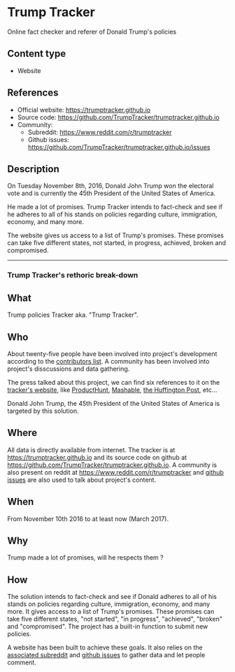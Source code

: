 # Trump Tracker
Online fact checker and referer of Donald Trump's policies

## Content type
- Website

## References
- Official website: https://trumptracker.github.io
- Source code: https://github.com/TrumpTracker/trumptracker.github.io
- Community:
  - Subreddit: https://www.reddit.com/r/trumptracker
  - Github issues: https://github.com/TrumpTracker/trumptracker.github.io/issues

## Description
On Tuesday November 8th, 2016, Donald John Trump won the electoral vote and is currently the 45th President of the United States of America.

He made a lot of promises. Trump Tracker intends to fact-check and see if he adheres to all of his stands on policies regarding culture, immigration, economy, and many more.

The website gives us access to a list of Trump's promises. These promises can take five different states, not started, in progress, achieved, broken and compromised.

---

### Trump Tracker's rethoric break-down

## What
Trump policies Tracker aka. "Trump Tracker".

## Who
About twenty-five people have been involved into project's development according to the [contributors list](https://github.com/TrumpTracker/trumptracker.github.io/graphs/contributors). A community has been involved into project's disscussions and data gathering.

The press talked about this project, we can find six references to it on the [tracker's website](https://trumptracker.github.io/about/), like [ProductHunt](https://www.producthunt.com/posts/trump-tracker), [Mashable](https://web.archive.org/web/20170131065124/http://mashable.com/2017/01/05/trump-databases/#oKXNES4qaPqM), [the Huffington Post](https://web.archive.org/web/20170131065125/http://www.huffingtonpost.com/entry/the-democracy-in-code_us_58802ee4e4b0aa1c47ac284c?timestamp=1484796532539), etc...

Donald John Trump, the 45th President of the United States of America is targeted by this solution.

## Where
All data is directly available from internet. The tracker is at https://trumptracker.github.io and its source code on github at https://github.com/TrumpTracker/trumptracker.github.io. A community is also present on reddit at https://www.reddit.com/r/trumptracker  and [github issues](https://github.com/TrumpTracker/trumptracker.github.io/issues) are also used to talk about project's content.

## When
From November 10th 2016 to at least now (March 2017).

## Why
Trump made a lot of promises, will he respects them ?

## How
The solution intends to fact-check and see if Donald adheres to all of his stands on policies regarding culture, immigration, economy, and many more. It gives access to a list of Trump's promises. These promises can take five different states, "not started", "in progress", "achieved", "broken" and "compromised". The project has a built-in function to submit new policies.

A website has been built to achieve these goals. It also relies on the [associated subreddit](https://www.reddit.com/r/trumptracker) and [github issues](https://github.com/TrumpTracker/trumptracker.github.io/issues) to gather data and let people comment.
